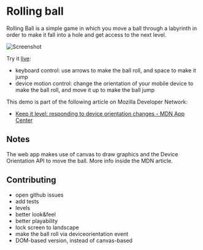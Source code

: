 # Rolling ball

Rolling Ball is a simple game in which you move a ball through a labyrinth in order to make it fall into a hole and get access to the next level.

![Screenshot](http://www.francesco.iovine.name/mdn/rolling-ball/public_html/img/screenshots/rolling-ball.png)

Try it [live](http://franciov.github.io/rolling-ball):

- keyboard control: use arrows to make the ball roll, and space to make it jump
- device motion control: change the orientation of your mobile device to make the ball roll, and move it up to make the ball jump

This demo is part of the following article on Mozilla Developer Network:

- [Keep it level: responding to device orientation changes - MDN App Center](https://developer.mozilla.org/en-US/Apps/Build/gather_and_modify_data/Keep_it_level_responding_to_device_orientation_changes)

## Notes

The web app makes use of canvas to draw graphics and the Device Orientation API to move the ball. More info inside the MDN article.

## Contributing

- open github issues
- add tests
- levels
- better look&feel
- better playability
- lock screen to landscape
- make the ball roll via deviceorientation event
- DOM-based version, instead of canvas-based
